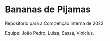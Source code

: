 # Bananas de Pijamas

Repositório para a Competição Interna de 2022.

Equipe: João Pedro,
        Luísa,
        Sassá,
        Vinicius.
